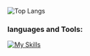 
![Top Langs](https://github-readme-stats.vercel.app/api/top-langs/?username=Habibsultani&layout=compact)

### languages and Tools:

[![My Skills](https://skillicons.dev/icons?i=html,css,js,ruby,php,vue,vite,bootstrap,tailwind,mysql,firebase,git,vscode&perline=8)](https://skillicons.dev)




